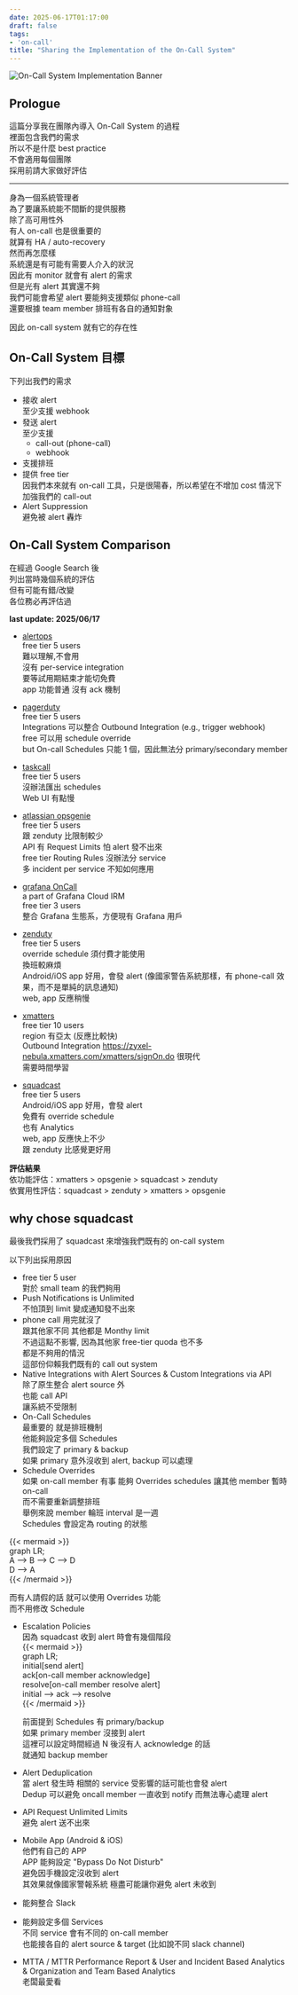 ```yaml
---  
date: 2025-06-17T01:17:00  
draft: false  
tags:  
- 'on-call'  
title: "Sharing the Implementation of the On-Call System"  
---  
```

![On-Call System Implementation Banner](images/banner.png)  

<!--more-->  

## Prologue  
這篇分享我在團隊內導入 On-Call System 的過程  
裡面包含我們的需求  
所以不是什麼 best practice  
不會適用每個團隊  
採用前請大家做好評估  

----  

身為一個系統管理者  
為了要讓系統能不間斷的提供服務  
除了高可用性外  
有人 on-call 也是很重要的  
就算有 HA / auto-recovery  
然而再怎麼樣  
系統還是有可能有需要人介入的狀況  
因此有 monitor 就會有 alert 的需求  
但是光有 alert 其實還不夠  
我們可能會希望 alert 要能夠支援類似 phone-call  
還要根據 team member 排班有各自的通知對象  

因此 on-call system 就有它的存在性  

## On-Call System 目標  
下列出我們的需求  


- 接收 alert  
  至少支援 webhook  
- 發送 alert  
  至少支援  
    - call-out (phone-call)  
    - webhook  
- 支援排班  
- 提供 free tier  
  因我們本來就有 on-call 工具，只是很陽春，所以希望在不增加 cost 情況下  
  加強我們的 call-out  
- Alert Suppression  
  避免被 alert 轟炸  

## On-Call System Comparison  

在經過 Google Search 後  
列出當時幾個系統的評估  
但有可能有錯/改變  
各位務必再評估過  

**last update: 2025/06/17**  

* [alertops](https://alertops.com)  
free tier 5 users  
難以理解,不會用  
沒有 per-service integration  
要等試用期結束才能切免費  
app 功能普通 沒有 ack 機制  

* [pagerduty](https://www.pagerduty.com)  
free tier 5 users  
Integrations 可以整合 Outbound Integration (e.g., trigger webhook)  
free 可以用 schedule override  
but On-call Schedules 只能 1 個，因此無法分 primary/secondary member  

* [taskcall](https://taskcallapp.com/pricing)  
free tier 5 users  
沒辦法匯出 schedules  
Web UI 有點慢  

* [atlassian opsgenie](https://www.atlassian.com/software/opsgenie/pricing)  
free tier 5 users  
跟 zenduty 比限制較少  
API 有 Request Limits 怕 alert 發不出來  
free tier Routing Rules 沒辦法分 service  
多 incident per service 不知如何應用  

* [grafana OnCall](https://grafana.com/products/cloud/oncall/)  
a part of Grafana Cloud IRM  
free tier 3 users  
整合 Grafana 生態系，方便現有 Grafana 用戶  

* [zenduty](https://zenduty.com)  
free tier 5 users  
override schedule 須付費才能使用  
換班較麻煩  
Android/iOS app 好用，會發 alert (像國家警告系統那樣，有 phone-call 效果，而不是單純的訊息通知)  
web, app 反應稍慢  

* [xmatters](https://www.xmatters.com)  
free tier 10 users  
region 有亞太 (反應比較快)  
Outbound Integration https://zyxel-nebula.xmatters.com/xmatters/signOn.do 很現代  
需要時間學習  

* [squadcast](https://www.squadcast.com)  
free tier 5 users  
Android/iOS app 好用，會發 alert  
免費有 override schedule  
也有 Analytics  
web, app 反應快上不少  
跟 zenduty 比感覺更好用  


**評估結果**  
依功能評估：xmatters > opsgenie > squadcast > zenduty  
依實用性評估：squadcast > zenduty > xmatters > opsgenie  

## why chose squadcast  
最後我們採用了 squadcast 來增強我們既有的 on-call system  


以下列出採用原因  
- free tier 5 user  
  對於 small team 的我們夠用  
- Push Notifications is Unlimited  
  不怕頂到 limit 變成通知發不出來  
- phone call 用完就沒了  
  跟其他家不同 其他都是 Monthy limit  
  不過這點不影響, 因為其他家 free-tier quoda 也不多  
  都是不夠用的情況  
  這部份仰賴我們既有的 call out system  
- Native Integrations with Alert Sources & Custom Integrations via API  
  除了原生整合 alert source 外  
  也能 call API  
  讓系統不受限制  
- On-Call Schedules  
  最重要的  就是排班機制  
  他能夠設定多個 Schedules  
  我們設定了 primary & backup  
  如果 primary 意外沒收到 alert, backup 可以處理  
- Schedule Overrides  
  如果 on-call member 有事 能夠 Overrides schedules 讓其他 member 暫時 on-call  
  而不需要重新調整排班  
  舉例來說 member 輪班 interval 是一週  
  Schedules 會設定為 routing 的狀態  
  
{{< mermaid >}}  
graph LR;  
    A --> B --> C --> D  
    D --> A  
{{< /mermaid >}}  

  而有人請假的話 就可以使用 Overrides 功能  
  而不用修改 Schedule  

- Escalation Policies  
  因為 squadcast 收到 alert 時會有幾個階段  
{{< mermaid >}}  
graph LR;  
    initial[send alert]  
    ack[on-call member acknowledge]  
    resolve[on-call member resolve alert]  
    initial --> ack --> resolve  
{{< /mermaid >}}  
  
  前面提到 Schedules 有 primary/backup  
  如果 primary member 沒接到 alert  
  這裡可以設定時間經過 N 後沒有人 acknowledge 的話  
  就通知 backup member  

- Alert Deduplication  
  當 alert 發生時 相關的 service 受影響的話可能也會發 alert  
  Dedup 可以避免 oncall member 一直收到 notify 而無法專心處理 alert  

- API Request Unlimited Limits  
  避免 alert 送不出來  
- Mobile App (Android & iOS)  
  他們有自己的 APP  
  APP 能夠設定 "Bypass Do Not Disturb"  
  避免因手機設定沒收到 alert  
  其效果就像國家警報系統  極盡可能讓你避免 alert 未收到  
- 能夠整合 Slack  
- 能夠設定多個 Services  
  不同 service 會有不同的 on-call member  
  也能接各自的 alert source & target (比如說不同 slack channel)  

- MTTA / MTTR Performance Report & User and Incident Based Analytics & Organization and Team Based Analytics  
  老闆最愛看
